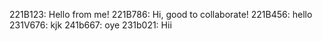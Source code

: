 221B123: Hello from me!
221B786: Hi, good to collaborate!
221B456: hello
231V676: kjk
241b667: oye
231b021: Hii
